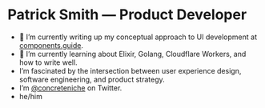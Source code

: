 # Patrick Smith — Product Developer

- 🔭 I’m currently writing up my conceptual approach to UI development at [components.guide](https://components.guide/).
- 🌱 I’m currently learning about Elixir, Golang, Cloudflare Workers, and how to write well.
- I’m fascinated by the intersection between user experience design, software engineering, and product strategy.
- I’m [@concreteniche](https://twitter.com/concreteniche) on Twitter.
- he/him
